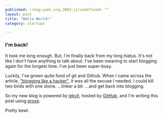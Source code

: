 ```yaml
---
published: !<tag:yaml.org,2002:js/undefined> ""
layout: post
title: "Hello World!"
category: startups

---
```


### I'm back!  

It took me long enough.  But, I'm finally back from my long hiatus.  It's not like I don't have anything to talk about.  I've been meaning to start blogging again for the longest time.  I've just been super-busy.

Luckily, I've grown quite fond of git and Github.  When I came across the article, ["blogging like a hacker"](http://tom.preston-werner.com/2008/11/17/blogging-like-a-hacker.html), it was all the excuse I needed.  I could kill two birds with one stone.  ...tinker a bit.  ...and get back into blogging.

So my new blog is powered by [jekyll](http://jekyllrb.com/), hosted by [GitHub](http://github.com), and I'm writing this post using [prose](http://prose.io/).

Pretty kewl.
